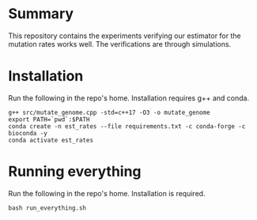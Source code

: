 # Summary
This repository contains the experiments verifying our estimator for the mutation rates works well. The verifications are through simulations.

# Installation
Run the following in the repo's home. Installation requires g++ and conda.
```
g++ src/mutate_genome.cpp -std=c++17 -O3 -o mutate_genome
export PATH=`pwd`:$PATH
conda create -n est_rates --file requirements.txt -c conda-forge -c bioconda -y
conda activate est_rates
```


# Running everything
Run the following in the repo's home. Installation is required.
```
bash run_everything.sh
```